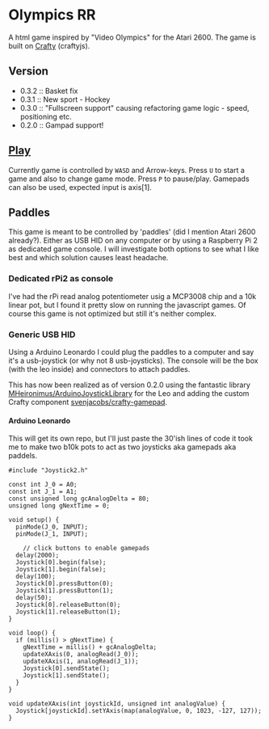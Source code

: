 # Olympics RR
A html game inspired by "Video Olympics" for the Atari 2600. The game is built on [Crafty](https://github.com/craftyjs/Crafty) (craftyjs).

## Version
 * 0.3.2 :: Basket fix
 * 0.3.1 :: New sport - Hockey
 * 0.3.0 :: "Fullscreen support" causing refactoring game logic - speed, positioning etc. 
 * 0.2.0 :: Gampad support!

## [Play](https://sebring.github.io)
Currently game is controlled by `WASD` and Arrow-keys. Press `U` to start a game and also to change game mode. Press `P` to pause/play. Gamepads can also be used, expected input is axis[1].

## Paddles
This game is meant to be controlled by 'paddles' (did I mention Atari 2600 already?). Either as USB HID on any computer or by using a Raspberry Pi 2 as dedicated game console. I will investigate both options to see what I like best and which solution causes least headache. 

### Dedicated rPi2 as console
I've had the rPi read analog potentiometer usig a MCP3008 chip and a 10k linear pot, but I found it pretty slow on running the javascript games. Of course this game is not optimized but still it's neither complex.

### Generic USB HID
Using a Arduino Leonardo I could plug the paddles to a computer and say it's a usb-joystick (or why not 8 usb-joysticks). The console will be the box (with the leo inside) and connectors to attach paddles.

This has now been realized as of version 0.2.0 using the fantastic library [MHeironimus/ArduinoJoystickLibrary](https://github.com/MHeironimus/ArduinoJoystickLibrary) for the Leo and adding the custom Crafty component [svenjacobs/crafty-gamepad](https://github.com/svenjacobs/crafty-gamepad).

#### Arduino Leonardo
This will get its own repo, but I'll just paste the 30'ish lines of code it took me to make two b10k pots to act as two joysticks aka gamepads aka paddels.
```
#include "Joystick2.h"

const int J_0 = A0;
const int J_1 = A1;
const unsigned long gcAnalogDelta = 80;
unsigned long gNextTime = 0;

void setup() {
  pinMode(J_0, INPUT);
  pinMode(J_1, INPUT);

	// click buttons to enable gamepads
  delay(2000);
  Joystick[0].begin(false);
  Joystick[1].begin(false);
  delay(100);
  Joystick[0].pressButton(0);
  Joystick[1].pressButton(1);
  delay(50);
  Joystick[0].releaseButton(0);
  Joystick[1].releaseButton(1);
}

void loop() {
  if (millis() > gNextTime) {
    gNextTime = millis() + gcAnalogDelta;
    updateXAxis(0, analogRead(J_0));
    updateXAxis(1, analogRead(J_1));
    Joystick[0].sendState();
    Joystick[1].sendState();
  }
}

void updateXAxis(int joystickId, unsigned int analogValue) {
  Joystick[joystickId].setYAxis(map(analogValue, 0, 1023, -127, 127));
}
```

